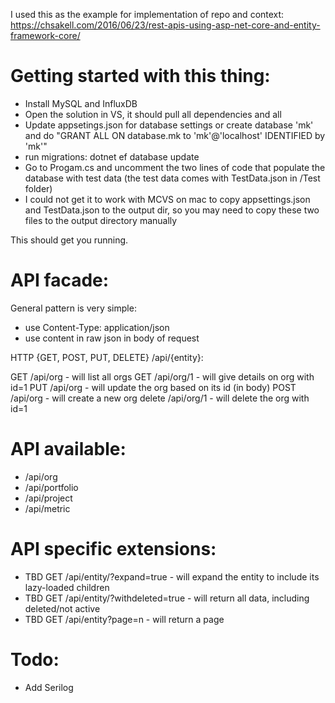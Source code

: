 ﻿I used this as the example for implementation of repo and context:
https://chsakell.com/2016/06/23/rest-apis-using-asp-net-core-and-entity-framework-core/

# Getting started with this thing:

 - Install MySQL and InfluxDB
 - Open the solution in VS, it should pull all dependencies and all
 - Update appsetings.json for database settings or create database 'mk' and do "GRANT ALL ON database.mk to 'mk'@'localhost' IDENTIFIED by 'mk'"
 - run migrations: dotnet ef database update
 - Go to Progam.cs and uncomment the two lines of code that populate the database with test data (the test data comes with TestData.json in /Test folder)
 - I could not get it to work with MCVS on mac to copy appsettings.json and TestData.json to the output dir, so you may need to copy these two files to the output directory manually

This should get you running.

# API facade:

 General pattern is very simple:

  - use Content-Type: application/json
  - use content in raw json in body of request

 HTTP {GET, POST, PUT, DELETE} /api/{entity}:

 GET /api/org - will list all orgs
 GET /api/org/1 - will give details on org with id=1
 PUT /api/org - will update the org based on its id (in body)
 POST /api/org - will create a new org
 delete /api/org/1 - will delete the org with id=1

# API available:

 - /api/org
 - /api/portfolio
 - /api/project
 - /api/metric

# API specific extensions:

 - TBD GET /api/entity/?expand=true - will expand the entity to include its lazy-loaded children
 - TBD GET /api/entity/?withdeleted=true - will return all data, including deleted/not active
 - TBD GET /api/entity?page=n - will return a page

 # Todo:

 - Add Serilog